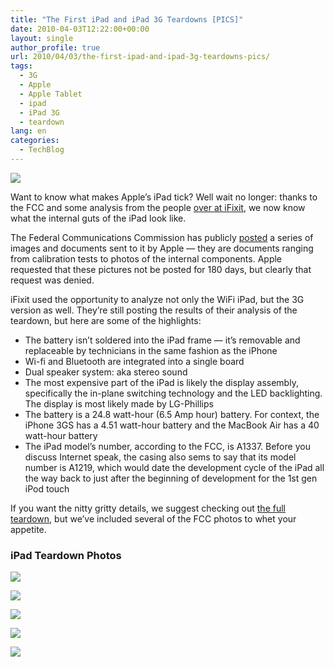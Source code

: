 ```yaml
---
title: "The First iPad and iPad 3G Teardowns [PICS]"
date: 2010-04-03T12:22:00+00:00
layout: single
author_profile: true
url: 2010/04/03/the-first-ipad-and-ipad-3g-teardowns-pics/
tags:
  - 3G
  - Apple
  - Apple Tablet
  - ipad
  - iPad 3G
  - teardown
lang: en
categories: 
  - TechBlog
---
```

[![](http://1.bp.blogspot.com/_vaUVXcmC3OI/S7crPYMqgJI/AAAAAAAABck/6euwnPA9Hsg/s1600/ipad-260.jpg)](http://1.bp.blogspot.com/_vaUVXcmC3OI/S7crPYMqgJI/AAAAAAAABck/6euwnPA9Hsg/s1600-h/ipad-260.jpg)

Want to know what makes Apple’s iPad tick? Well wait no longer: thanks to the FCC and some analysis from the people [over at iFixit](http://www.ifixit.com/Teardown/iPad-FCC-Teardown/2197/1), we now know what the internal guts of the iPad look like.

The Federal Communications Commission has publicly [posted](https://fjallfoss.fcc.gov/oetcf/eas/reports/ViewExhibitReport.cfm?mode=Exhibits&RequestTimeout=500&calledFromFrame=N&application_id=258686&fcc_id=%27BCG-E2381A%27) a series of images and documents sent to it by Apple — they are documents ranging from calibration tests to photos of the internal components. Apple requested that these pictures not be posted for 180 days, but clearly that request was denied.

iFixit used the opportunity to analyze not only the WiFi iPad, but the 3G version as well. They’re still posting the results of their analysis of the teardown, but here are some of the highlights:

* The battery isn’t soldered into the iPad frame — it’s removable and replaceable by technicians in the same fashion as the iPhone
* Wi-fi and Bluetooth are integrated into a single board
* Dual speaker system: aka stereo sound
* The most expensive part of the iPad is likely the display assembly, specifically the in-plane switching technology and the LED backlighting. The display is most likely made by LG-Phillips
* The battery is a 24.8 watt-hour (6.5 Amp hour) battery. For context, the iPhone 3GS has a 4.51 watt-hour battery and the MacBook Air has a 40 watt-hour battery
* The iPad model’s number, according to the FCC, is A1337. Before you discuss Internet speak, the casing also sems to say that its model number is A1219, which would date the development cycle of the iPad all the way back to just after the beginning of development for the 1st gen iPod touch

If you want the nitty gritty details, we suggest checking out [the full teardown](http://www.ifixit.com/Teardown/iPad-FCC-Teardown/2197/1), but we’ve included several of the FCC photos to whet your appetite.

### iPad Teardown Photos

[![](http://1.bp.blogspot.com/_vaUVXcmC3OI/S7crN9jyTFI/AAAAAAAABcg/JZtACrvy5y4/s400/ipad-3g.jpg)](http://1.bp.blogspot.com/_vaUVXcmC3OI/S7crN9jyTFI/AAAAAAAABcg/JZtACrvy5y4/s1600-h/ipad-3g.jpg)

[![](http://4.bp.blogspot.com/_vaUVXcmC3OI/S7crSybJY0I/AAAAAAAABco/9_s2Nw20ayU/s400/ipad-battery.jpg)](http://4.bp.blogspot.com/_vaUVXcmC3OI/S7crSybJY0I/AAAAAAAABco/9_s2Nw20ayU/s1600-h/ipad-battery.jpg)

[![](http://3.bp.blogspot.com/_vaUVXcmC3OI/S7crUkmT3NI/AAAAAAAABcs/1j7sIgaIyqw/s400/ipad-led.jpg)](http://3.bp.blogspot.com/_vaUVXcmC3OI/S7crUkmT3NI/AAAAAAAABcs/1j7sIgaIyqw/s1600-h/ipad-led.jpg)

[![](http://4.bp.blogspot.com/_vaUVXcmC3OI/S7crV9rzh0I/AAAAAAAABcw/-vsNqN21PHY/s400/ipad-power.jpg)](http://4.bp.blogspot.com/_vaUVXcmC3OI/S7crV9rzh0I/AAAAAAAABcw/-vsNqN21PHY/s1600-h/ipad-power.jpg)

[![](http://4.bp.blogspot.com/_vaUVXcmC3OI/S7crXq4toWI/AAAAAAAABc0/dKfejTxp_WE/s400/ipad-sound.jpg)](http://4.bp.blogspot.com/_vaUVXcmC3OI/S7crXq4toWI/AAAAAAAABc0/dKfejTxp_WE/s1600-h/ipad-sound.jpg)